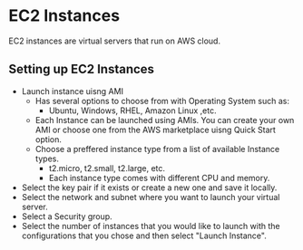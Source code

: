 # EC2 Instances
EC2 instances are virtual servers that run on AWS cloud. 

## Setting up EC2 Instances

- Launch instance uisng AMI
  - Has several options to choose from with Operating System such as:
    - Ubuntu, Windows, RHEL, Amazon Linux ,etc.
  - Each Instance can be launched using AMIs. You can create your own AMI or choose one from the AWS marketplace uisng Quick Start option.
  - Choose a preffered instance type from a list of available Instance types.
    - t2.micro, t2.small, t2.large, etc.
    - Each instance type comes with different CPU and memory.  
- Select the key pair if it exists or create a new one and save it locally.
- Select the network and subnet where you want to launch your virtual server.
- Select a Security group.
- Select the number of instances that you would like to launch with the configurations that you chose and then select "Launch Instance".

